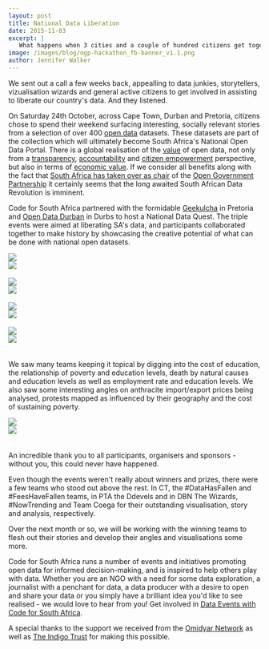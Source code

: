 ```yaml
---
layout: post
title: National Data Liberation
date: 2015-11-03
excerpt: |
   What happens when 3 cities and a couple of hundred citizens get together to liberate their country's data.
image: /images/blog/ogp-hackathon_fb-banner_v1.1.png
author: Jennifer Walker
---
```


We sent out a call a few weeks back, appealling to data junkies, storytellers, vizualisation wizards and general active citizens to get involved in assisting to liberate our country's data. And they listened. 

On Saturday 24th October, across Cape Town, Durban and Pretoria, citizens chose to spend their weekend surfacing interesting, socially relevant stories from a selection of over 400 [open data](https://en.wikipedia.org/wiki/Open_data) datasets. These datasets are part of the collection which will ultimately become South Africa's National Open Data Portal. There is a global realisation of the [value](https://www.nationalarchives.gov.uk/documents/meetings/20140128-appsi-what-is-the-value-of-open-data.pdf) of open data, not only from a [transparency](https://www.gov.uk/government/publications/transparency-and-open-data), [accountability](https://okfn.org/opendata/why-open-data/citizenship-and-governance/) and [citizen empowerment](http://www.hitc.com/en-gb/2014/07/31/empowering-the-citizen-the-endless-opportunities-of-open-data/) perspective, but also in terms of [economic value](http://beyondtransparency.org/chapters/part-3/generating-economic-value-through-open-data/). If we consider all benefits along with the fact that [South Africa has taken over as chair](http://www.sanews.gov.za/world/sa-takes-over-open-government-partnership-chair) of the [Open Government Partnership](http://www.opengovpartnership.org/) it certainly seems that the long awaited South African Data Revolution is imminent. 

Code for South Africa partnered with the formidable [Geekulcha](http://blog.geekulcha.com/data-fans-find-sense-in-open-data/) in Pretoria and [Open Data Durban](https://www.facebook.com/opendatadurban) in Durbs to host a National Data Quest. The triple events were aimed at liberating SA's data, and participants collaborated together to make history by showcasing the creative potential of what can be done with national open datasets.

<div class="row p" style="padding-bottom: 20px">
  <div class="col-xs-6">
    <a href="/images/blog/dataquest-02.jpg" target="_blank"><img src="//images/blog/dataquest-02.jpg"></a>
  </div>
  <div class="col-xs-6">
    <a href="/images/blog/dataquest-01.jpg" target="_blank"><img src="//images/blog/dataquest-01.jpg"></a>
  </div>
  <div> &nbsp; </div>
  <div class="col-xs-6">
    <a href="/images/blog/dataquest-03.jpg" target="_blank"><img src="//images/blog/dataquest-03.jpg"></a>
  </div>
  <div class="col-xs-6">
    <a href="/images/blog/dataquest-04.jpg" target="_blank"><img src="//images/blog/dataquest-04.jpg"></a>
  </div>  
 <div> &nbsp; </div>
  <div class="col-xs-6">
    <a href="/images/blog/dataquest-05.jpg" target="_blank"><img src="//images/blog/dataquest-05.jpg"></a>
  </div>
  <div class="col-xs-6">
    <a href="/images/blog/dataquest-06.jpg" target="_blank"><img src="//images/blog/dataquest-06.jpg"></a>
  </div>    
 <div> &nbsp; </div>
  <div class="col-xs-6">
    <a href="/images/blog/dataquest-08.jpg" target="_blank"><img src="//images/blog/dataquest-08.jpg"></a>
  </div>
  <div class="col-xs-6">
    <a href="/images/blog/dataquest-09.jpg" target="_blank"><img src="//images/blog/dataquest-09.jpg"></a>
  </div>  
</div>

We saw many teams keeping it topical by digging into the cost of education, the relationship of poverty and education levels, death by natural causes and education levels as well as employment rate and education levels. We also saw some interesting angles on anthracite import/export prices being analysed, protests mapped as influenced by their geography and the cost of sustaining poverty.

<div class="row p" style="padding-bottom: 20px">
  <div class="col-xs-6">
    <a href="/images/blog/dataquest-12.jpg" target="_blank"><img src="//images/blog/dataquest-12.jpg"></a>
  </div>
  <div class="col-xs-6">
    <a href="/images/blog/dataquest-11.png" target="_blank"><img src="//images/blog/dataquest-11.png"></a>
  </div>
</div>

An incredible thank you to all participants, organisers and sponsors - without you, this could never have happened. 

Even though the events weren't really about winners and prizes, there were a few teams who stood out above the rest. In CT, the #DataHasFallen and #FeesHaveFallen teams, in PTA the Ddevels and in DBN The Wizards, #NowTrending and Team Coega for their outstanding visualisation, story and analysis, respectively.

Over the next month or so, we will be working with the winning teams to flesh out their stories and develop their angles and visualisations some more.

Code for South Africa runs a number of events and initiatives promoting open data for informed decision-making, and is inspired to help others play with data. Whether you are an NGO with a need for some data exploration, a journalist with a penchant for data, a data producer with a desire to open and share your data or you simply have a brilliant idea you'd like to see realised - we would love to hear from you! Get involved in [Data Events with Code for South Africa](http://goo.gl/forms/8PvPGzDYvn).

A special thanks to the support we received from the [Omidyar Network](https://www.omidyar.com/) as well as [The Indigo Trust](http://indigotrust.org.uk/) for making this possible.
